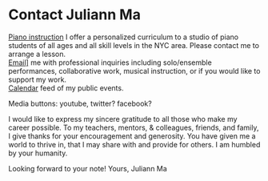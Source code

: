 Contact Juliann Ma
==================

<div class="flex-ribbon">
  <div class="thirds_tile">
  <a href="/lessons">Piano instruction</a> I offer a personalized curriculum to a studio of piano students of all ages and all skill levels in the NYC area.
  Please contact me to arrange a lesson.
  </div>

  <div class="thirds_tile">
  <a href="mailto:ask@juliannma.com">Email]</a> me with professional inquiries including solo/ensemble performances, collaborative work, musical instruction, or if you would like to support my work.
  </div>

  <div class="thirds_tile">
  <a href="/calendar.ics">Calendar</a> feed of my public events.
  </div>
</div>

Media buttons: youtube, twitter? facebook?

I would like to express my sincere gratitude to all those who make my career possible. To my teachers, mentors, & colleagues, friends, and family, I give thanks for your encouragement and generosity. You have given me a world to thrive in, that I may share with and provide for others. I am humbled by your humanity.

Looking forward to your note! Yours, Juliann Ma
